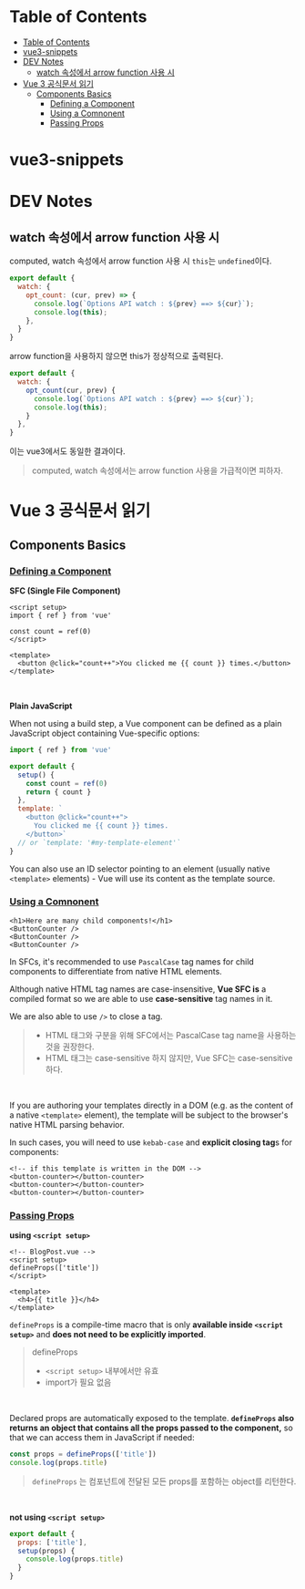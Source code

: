 # Table of Contents
- [Table of Contents](#table-of-contents)
- [vue3-snippets](#vue3-snippets)
- [DEV Notes](#dev-notes)
  - [watch 속성에서 arrow function 사용 시](#watch-속성에서-arrow-function-사용-시)
- [Vue 3 공식문서 읽기](#vue-3-공식문서-읽기)
  - [Components Basics](#components-basics)
    - [Defining a Component](#defining-a-component)
    - [Using a Comnonent](#using-a-comnonent)
    - [Passing Props](#passing-props)
# vue3-snippets

# DEV Notes
## watch 속성에서 arrow function 사용 시
computed, watch 속성에서 arrow function 사용 시 `this`는 `undefined`이다.
```js
export default {
  watch: {
    opt_count: (cur, prev) => {
      console.log(`Options API watch : ${prev} ==> ${cur}`);
      console.log(this);
    },
  }
}
```

arrow function을 사용하지 않으면 this가 정상적으로 출력된다.
```js
export default {
  watch: {
    opt_count(cur, prev) {
      console.log(`Options API watch : ${prev} ==> ${cur}`);
      console.log(this);
    }		
  },
}
```
이는 vue3에서도 동일한 결과이다.

> computed, watch 속성에서는 arrow function 사용을 가급적이면 피하자.


# Vue 3 공식문서 읽기

## Components Basics
### [Defining a Component](https://vuejs.org/guide/essentials/component-basics.html#defining-a-component)

**SFC (Single File Component)**
```vue
<script setup>
import { ref } from 'vue'

const count = ref(0)
</script>

<template>
  <button @click="count++">You clicked me {{ count }} times.</button>
</template>
```

<br>

**Plain JavaScript**

When not using a build step, a Vue component can be defined as a plain JavaScript object containing Vue-specific options:

```js
import { ref } from 'vue'

export default {
  setup() {
    const count = ref(0)
    return { count }
  },
  template: `
    <button @click="count++">
      You clicked me {{ count }} times.
    </button>`
  // or `template: '#my-template-element'`
}
```

You can also use an ID selector pointing to an element (usually native `<template>` elements) - Vue will use its content as the template source.

### [Using a Comnonent](https://vuejs.org/guide/essentials/component-basics.html#using-a-component)

```vue
<h1>Here are many child components!</h1>
<ButtonCounter />
<ButtonCounter />
<ButtonCounter />
```

In SFCs, it's recommended to use `PascalCase` tag names for child components to differentiate from native HTML elements. 

Although native HTML tag names are case-insensitive, **Vue SFC is** a compiled format so we are able to use **case-sensitive** tag names in it. 

We are also able to use `/>` to close a tag.

> - HTML 태그와 구분을 위해 SFC에서는 PascalCase tag name을 사용하는 것을 권장한다.
> - HTML 태그는 case-sensitive 하지 않지만, Vue SFC는 case-sensitive하다.

<br>


If you are authoring your templates directly in a DOM (e.g. as the content of a native `<template>` element), the template will be subject to the browser's native HTML parsing behavior.

In such cases, you will need to use `kebab-case` and **explicit closing tag**s for components:

```vue
<!-- if this template is written in the DOM -->
<button-counter></button-counter>
<button-counter></button-counter>
<button-counter></button-counter>
```

### [Passing Props](https://vuejs.org/guide/essentials/component-basics.html#passing-props)

**using `<script setup>`**

```vue
<!-- BlogPost.vue -->
<script setup>
defineProps(['title'])
</script>

<template>
  <h4>{{ title }}</h4>
</template>
```

`defineProps` is a compile-time macro that is only **available inside `<script setup>`** and **does not need to be explicitly imported**.

> defineProps
> - `<script setup>` 내부에서만 유효
> - import가 필요 없음

<br>

Declared props are automatically exposed to the template. **`defineProps` also returns an object that contains all the props passed to the component,** so that we can access them in JavaScript if needed:

```js
const props = defineProps(['title'])
console.log(props.title)
```

> `defineProps` 는 컴포넌트에 전달된 모든 props를 포함하는 object를 리턴한다.

<br>

**not using `<script setup>`**
```js
export default {
  props: ['title'],
  setup(props) {
    console.log(props.title)
  }
}
```